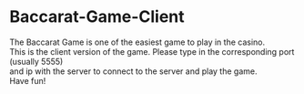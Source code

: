 # Baccarat-Game-Client
The Baccarat Game is one of the easiest game to play in the casino.\
This is the client version of the game. Please type in the corresponding port (usually 5555)\
and ip with the server to connect to the server and play the game.\
Have fun!
